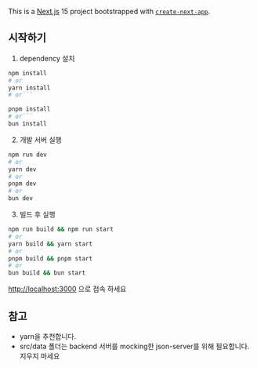 This is a [Next.js](https://nextjs.org) 15 project bootstrapped with [`create-next-app`](https://nextjs.org/docs/app/api-reference/cli/create-next-app).

## 시작하기

1. dependency 설치

````bash
npm install
# or
yarn install
# or```

pnpm install
# or```
bun install
````

2. 개발 서버 실행

```bash
npm run dev
# or
yarn dev
# or
pnpm dev
# or
bun dev
```

3. 빌드 후 실행

```bash
npm run build && npm run start
# or
yarn build && yarn start
# or
pnpm build && pnpm start
# or
bun build && bun start
```

[http://localhost:3000](http://localhost:3000) 으로 접속 하세요

## 참고

- yarn을 추천합니다.
- src/data 폴더는 backend 서버를 mocking한 json-server를 위해 필요합니다. 지우지 마세요
